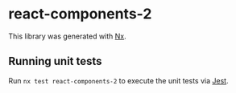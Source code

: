 # react-components-2

This library was generated with [Nx](https://nx.dev).

## Running unit tests

Run `nx test react-components-2` to execute the unit tests via [Jest](https://jestjs.io).
